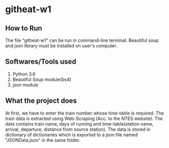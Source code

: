 # githeat-w1

## How to Run
The file "githeat-w1" can be run in command-line terminal. Beautiful soup and json library must be
installed on user's computer.

## Softwares/Tools used
1. Python 3.6
2. Beautiful Soup module(bs4)
3. json module

## What the project does
At first, we have to enter the train number whose time-table is required. The train data is
extracted using Web-Scraping (Acc. to the NTES website). The data contains train name, days of running 
and time-table(station name, arrival, departure, distance from source station). The data is stored in 
dictionary of dictionaries which is exported to a json file named "JSONData.json" in the same folder.